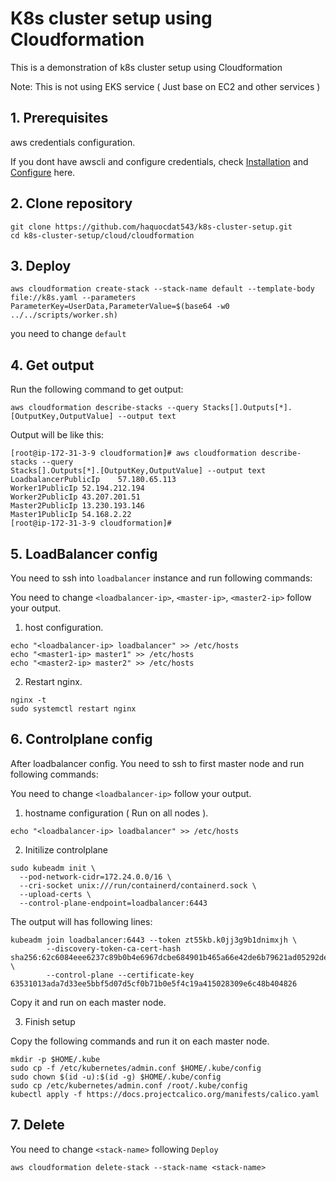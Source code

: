 # K8s cluster setup using Cloudformation
This is a demonstration of k8s cluster setup using Cloudformation

Note: This is not using EKS service ( Just base on EC2 and other services )
## 1. Prerequisites
aws credentials configuration.

If you dont have awscli and configure credentials, check [Installation](https://docs.aws.amazon.com/cli/latest/userguide/getting-started-install.html) and [Configure](https://docs.aws.amazon.com/cli/latest/reference/configure/) here.
## 2. Clone repository
```
git clone https://github.com/haquocdat543/k8s-cluster-setup.git
cd k8s-cluster-setup/cloud/cloudformation
```

## 3. Deploy
```
aws cloudformation create-stack --stack-name default --template-body file://k8s.yaml --parameters ParameterKey=UserData,ParameterValue=$(base64 -w0 ../../scripts/worker.sh)
```
you need to change `default`
## 4. Get output
Run the following command to get output:
```
aws cloudformation describe-stacks --query Stacks[].Outputs[*].[OutputKey,OutputValue] --output text
```
Output will be like this:
```
[root@ip-172-31-3-9 cloudformation]# aws cloudformation describe-stacks --query
Stacks[].Outputs[*].[OutputKey,OutputValue] --output text
LoadbalancerPublicIp    57.180.65.113
Worker1PublicIp 52.194.212.194
Worker2PublicIp 43.207.201.51
Master2PublicIp 13.230.193.146
Master1PublicIp 54.168.2.22
[root@ip-172-31-3-9 cloudformation]#
```
## 5. LoadBalancer config
You need to ssh into `loadbalancer` instance and run following commands:

You need to change `<loadbalancer-ip>`, `<master-ip>`, `<master2-ip>` follow your output.

1. host configuration.
```
echo "<loadbalancer-ip> loadbalancer" >> /etc/hosts
echo "<master1-ip> master1" >> /etc/hosts
echo "<master2-ip> master2" >> /etc/hosts
```
2. Restart nginx.
```
nginx -t
sudo systemctl restart nginx
```
## 6. Controlplane config
After loadbalancer config. You need to ssh to first master node and run following commands:

You need to change `<loadbalancer-ip>` follow your output.

1. hostname configuration ( Run on all nodes ).
```
echo "<loadbalancer-ip> loadbalancer" >> /etc/hosts
```
2. Initilize controlplane 
```
sudo kubeadm init \
  --pod-network-cidr=172.24.0.0/16 \
  --cri-socket unix:///run/containerd/containerd.sock \
  --upload-certs \
  --control-plane-endpoint=loadbalancer:6443
```
The output will has following lines:
```
kubeadm join loadbalancer:6443 --token zt55kb.k0jj3g9b1dnimxjh \
        --discovery-token-ca-cert-hash sha256:62c6084eee6237c89b0b4e6967dcbe684901b465a66e42de6b79621ad05292de \
        --control-plane --certificate-key 63531013ada7d33ee5bbf5d07d5cf0b71b0e5f4c19a415028309e6c48b404826
```
Copy it and run on each master node.

3. Finish setup

Copy the following commands and run it on each master node.
```
mkdir -p $HOME/.kube
sudo cp -f /etc/kubernetes/admin.conf $HOME/.kube/config
sudo chown $(id -u):$(id -g) $HOME/.kube/config
sudo cp /etc/kubernetes/admin.conf /root/.kube/config
kubectl apply -f https://docs.projectcalico.org/manifests/calico.yaml
```
## 7. Delete
You need to change `<stack-name>` following `Deploy`
```
aws cloudformation delete-stack --stack-name <stack-name>
```


